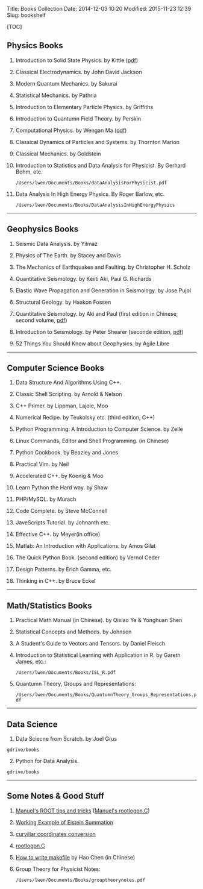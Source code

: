 Title: Books Collection
Date: 2014-12-03 10:20
Modified: 2015-11-23 12:39
Slug: bookshelf 

[TOC]

## Physics Books

1. Introduction to Solid State Physics. by Kittle ([pdf]({{site.url}}/bookshelf/books/ISSP.pdf))

2. Classical Electrodynamics. by John David Jackson

3. Modern Quantum Mechanics. by Sakurai 

4. Statistical Mechanics. by Pathria

5. Introduction to Elementary Particle Physics. by Griffiths

6. Introduction to Quantumn Field Theory. by Perskin

7. Computational Physics. by Wengan Ma ([pdf]({{site.url}}/bookshelf/books/CP.pdf))

8. Classical Dynamics of Particles and Systems. by Thornton Marion

9. Classical Mechanics. by Goldstein 

10. Introduction to Statistics and Data Analysis for Physicist. By Gerhard Bohm, etc.  
  
    `/Users/lwen/Documents/Books/dataAnalysisForPhysicist.pdf`

11. Data Analysis In High Energy Physics. By Roger Barlow, etc.

    `/Users/lwen/Documents/Books/DataAnalysisInHighEnergyPhysics`
- - -

## Geophysics Books

1. Seismic Data Analysis. by Yilmaz 

2. Physics of The Earth. by Stacey and Davis 

3. The Mechanics of Earthquakes and Faulting. by Christopher H. Scholz 

4. Quantitative Seismology. by Keiiti Aki, Paul G. Richards 

5. Elastic Wave Propagation and Generation in Seismology. by Jose Pujol 

6. Structural Geology. by Haakon Fossen

7. Quantitative Seismology. by Aki and Paul (first edition in Chinese, second volume, [pdf]({{site.url}}/bookshelf/books/QS_Chinese_2ndVolume.pdf))

8. Introduction to Seismology. by Peter Shearer (seconde edition, [pdf]({{site.url}}/bookshelf/books/IS_PS.pdf))

9. 52 Things You Should Know about Geophysics. by Agile Libre 

- - -

## Computer Science Books

1. Data Structure And Algorithms Using C++.  

2. Classic Shell Scripting. by Arnold & Nelson

3. C++ Primer. by Lippman, Lajoie, Moo

4. Numerical Recipe. by Teukolsky etc. (third edition, C++) 

5. Python Programming: A Introduction to Computer Science. by Zelle 

6. Linux Commands, Editor and Shell Programming. (in Chinese) 

7. Python Cookbook. by Beazley and Jones

8. Practical Vim. by Neil

9. Accelerated C++. by Koenig & Moo

10. Learn Python the Hard way. by Shaw

11. PHP/MySQL. by Murach 

12. Code Complete. by Steve McConnell 

13. JaveScripts Tutorial. by Johnanth etc. 

14. Effective C++. by Meyer(in office)

15. Matlab: An Introduction with Applications. by Amos Gilat

16. The Quick Python Book. (second edition) by Vernol Ceder

17. Design Patterns. by Erich Gamma, etc. 

18. Thinking in C++. by Bruce Eckel
- - -

## Math/Statistics Books

1. Practical Math Manual (in Chinese). by Qixiao Ye & Yonghuan Shen

2. Statistical Concepts and Methods. by Johnson

3. A Student's Guide to Vectors and Tensors. by Daniel Fleisch

4. Introduction to Statistical Learning with Application in R. by Gareth James, etc.:

    `/Users/lwen/Documents/Books/ISL_R.pdf`

5. Quantumn Theory, Groups and Representations:

    `/Users/lwen/Documents/Books/QuantumnTheory_Groups_Representations.pdf`

- - -

## Data Science
 
1. Data Sciecne from Scratch. by Joel Grus

`gdrive/books`

2. Python for Data Analysis. 

`gdrive/books`
- - -
## Some Notes & Good Stuff

1. [Manuel's ROOT tips and tricks]({{site.url}}/bookshelf/notes/ManuelRootTips.pdf) ([Manuel's rootlogon.C]({{site.url}}/bookshelf/notes/rootlogon.C))

2. [Working Example of Eistein Summation]({{site.url}}/bookshelf/notes/WEES.pdf)

3. [curviliar coordinates conversion]({{site.url}}/bookshelf/notes/VectorCalculus.pdf)

4. [rootlogon.C]({{site.url}}/bookshelf/notes/rootlogon.C)

5. [How to write makefile]({{site.url}}/bookshelf/notes/HWM.pdf) by Hao Chen (in Chinese)

6. Group Theory for Physicist Notes:

    `/Users/lwen/Documents/Books/grouptheorynotes.pdf`
